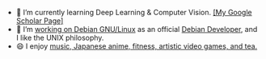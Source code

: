 <!-- ### About Me -->

- 🌱 I’m currently learning Deep Learning & Computer Vision. [[My Google Scholar Page]](https://scholar.google.com/citations?user=BVIO95UAAAAJ)
- 🔭 I’m [working on Debian GNU/Linux](https://qa.debian.org/developer.php?login=lumin) as an official [Debian Developer](https://nm.debian.org/person/lumin/), and I like the UNIX philosophy.
- 😄 I enjoy [music, Japanese anime, fitness, artistic video games, and tea.](./likes.md)

<!--
**cdluminate/cdluminate** is a ✨ _special_ ✨ repository because its `README.md` (this file) appears on your GitHub profile.

Here are some ideas to get you started:

- 🔭 I’m currently working on ...
- 🌱 I’m currently learning ...
- 👯 I’m looking to collaborate on ...
- 🤔 I’m looking for help with ...
- 💬 Ask me about ...
- 📫 How to reach me: ...
- 😄 Pronouns: ...
- ⚡ Fun fact: ...
-->
